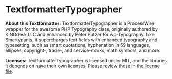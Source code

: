 # TextformatterTypographer

**About this Textformatter:** TextformatterTypographer is a ProcessWire wrapper for the awesome PHP Typography class, originally authored by KINGdesk LLC and enhanced by Peter Putzer for wp-Typography. Like Smartypants, it supercharges text fields with enhanced typography and typesetting, such as smart quotations, hyphenation in 59 languages, ellipses, copyright-, trade-, and service-marks, math symbols, and more.

**Licenses:** TextformatterTypographer is licensed under MIT, and the libraries it depends on have their own licenses. Please review these in the [license file](LICENSE.md).

